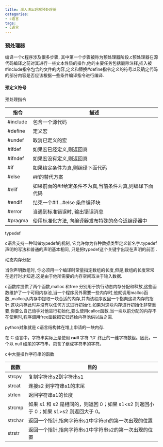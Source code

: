 ```yaml
---
title: 深入浅出理解预处理器
categories: 
- c语言
tags:
- c语言
---
```


### 预处理器

编译一个c程序涉及很多步骤, 其中第一个步骤被称为预处理器阶段.c预处理器在源代码编译之前对其进行一些文本性质的操作,他的主要任务包括删除注释,插入被#include指令包含的文件的内容,定义和替换#define指令定义的符号以及确定代码的部分内容是否应该根据一些条件编译指令进行编译.

#### 预定义符号

预处理指令

| 指令     | 描述                                                    |
| -------- | ------------------------------------------------------- |
| #include | 包含一个源代码                                          |
| #define  | 定义宏                                                  |
| #undef   | 取消已定义的宏                                          |
| #ifdef   | 如果宏已经定义,则返回真                                 |
| #ifndef  | 如果宏没有定义,则返回真                                 |
| #if      | 如果给定条件为真,则编译下面代码                         |
| #else    | #if的替代方案                                           |
| #elif    | 如果前面的#if给定条件不为真,当前条件为真,则编译下面代码 |
| #endif   | 结束一个#if...#else 条件编译块                          |
| #error   | 当遇到标准错误时, 输出错误消息                          |
| #pragma  | 使用标准化方法, 向编译器发布特殊的命令道编译器中        |

typedef 

c语言支持一种叫做typedef的机制, 它允许你为各种数据类型定义新名字.typedef声明的写法和普通的声明基本相同, 只是把typedef这个关键字出现在声明的前面 .

动态内存分配

当你声明数组时, 你必须用一个编译时常量指定数组的长度,但是,数组的长度常常在运行时才知道.这是由于他所需要的内存空间取决于输入数据.

c函数库提供了两个函数,malloc 和free 分别用于执行动态内存分配和释放,这些函数维护了一个可用内存池,当一个程序另外需要一些内存时,他就调用malloc函数,,malloc从内存中提取一块合适的内存,并向该程序返回一个指向这块内存的指针.这块内存此时并没有以任何方式进行初始化.如果对这块内存进行初始化非常重要,你要么自己动手对他进行初始化,要么使用calloc函数.当一块以前分配的内存不在使用时,程序调用free函数把它归还给内存池供以后之需.

python对象就是 c语言结构体在堆上申请的一块内存.

在 C 语言中，字符串实际上是使用 **null** 字符 '\0' 终止的一维字符数组。因此，一个以 null 结尾的字符串，包含了组成字符串的字符。

c中大量操作字符串的函数

| 函数    | 目的                                                         |
| ------- | ------------------------------------------------------------ |
| strcpy  | 复制字符串s2到字符串s1                                       |
| strcat  | 连接s2 到字符串s1的末尾                                      |
| strlen  | 返回字符串s1的长度                                           |
| strcmp  | 如果 s1 和 s2 是相同的，则返回 0；如果 s1<s2 则返回小于 0；如果 s1>s2 则返回大于 0。 |
| strchar | 返回一个指针,指向字符串s1中字符ch的第一次出现的位置          |
| strstr  | 返回一个指针,指向字符串s1中字符串s2的第一次出现的位置        |